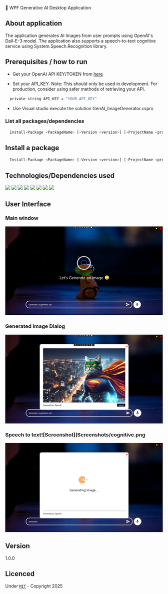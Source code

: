 ﻿🤖 WPF Generative AI Desktop Application

## About application

The application generates AI Images from user prompts using OpenAI's Dall-E-3 model.
The application also supports a speech-to-text cognitive service using System.Speech.Recognition library.

## Prerequisites / how to run

- Get your OpenAI API KEY/TOKEN from [here](https://platform.openai.com/docs/overview)

- Set your API_KEY. Note: This should only be used in development. For production, consider using safer methods of retrieving your API.

```bash
  private string API_KEY = "YOUR_API_KEY"
```

- Use Visual studio execute the solution GenAI_ImageGenerator.cspro

### List all packages/dependencies 

```bash
  Install-Package <PackageName> [-Version <version>] [-ProjectName <project>] [-Source <source>] [-DependencyVersion <dependency>]
```

## Install a package

```bash
  Install-Package <PackageName> [-Version <version>] [-ProjectName <project>] [-Source <source>] [-DependencyVersion <dependency>]
```

## Technologies/Dependencies used

<div id="badges">
  <img src="https://img.shields.io/badge/-C Sharp-green" />
  <img src="https://img.shields.io/badge/-dotnet core 8-red" />
  <img src="https://img.shields.io/badge/-WPF-blue" />
  <img src="https://img.shields.io/badge/-Xaml-green" />
  <img src="https://img.shields.io/badge/-OpenAI-red" />
  <img src="https://img.shields.io/badge/-Serilog-brown" />
  <img src="https://img.shields.io/badge/-Microsoft Dependency Injection-green" />
  <img src="https://img.shields.io/badge/-Material Design-blue" />
</div>

## User Interface

### Main window 
![Screenshot](Screenshots/MainWindow.png)

### Generated Image Dialog
![Screenshot](Screenshots/dialog.png)

### Speech to text![Screenshot](Screenshots/cognitive.png

![Screenshot](Screenshots/loading.png)

## Version 
1.0.0

## Licenced 
Under [`MIT`](LICENSE) - Copyright 2025  

